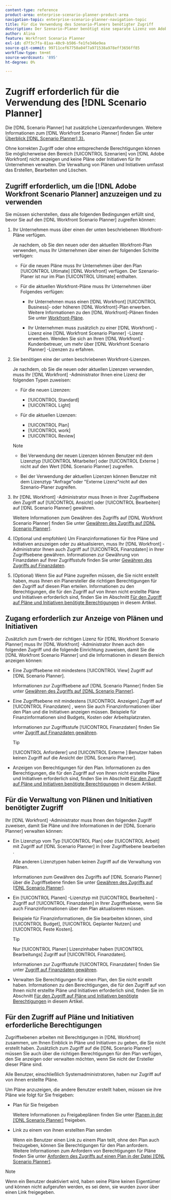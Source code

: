 ```yaml
---
content-type: reference
product-area: enterprise-scenario-planner-product-area
navigation-topic: enterprise-scenario-planner-navigation-topic
title: Für die Verwendung des Szenario-Planers benötigter Zugriff
description: Der Szenario-Planer benötigt eine separate Lizenz von Adobe Workfront und zusätzlichen Zugriff.
author: Alina
feature: Workfront Scenario Planner
exl-id: d7f3c7fa-81aa-40c9-b506-fe1fe346e9ea
source-git-commit: 99711cef67750a04f7a971538a978eff3656ff85
workflow-type: tm+mt
source-wordcount: '895'
ht-degree: 0%

---
```


# Zugriff erforderlich für die Verwendung des [!DNL Scenario Planner]

<!--Audited: 04/2024-->

Die [!DNL Scenario Planner] hat zusätzliche Lizenzanforderungen. Weitere Informationen zum [!DNL Workfront Scenario Planner] finden Sie unter [Überblick [!DNL Scenario Planner] 3}.](../scenario-planner/scenario-planner-overview.md)

<!--
might need to add information about the permissions to plans/ initiatives if those will be coming later?
-->

Ohne korrekten Zugriff oder ohne entsprechende Berechtigungen können Sie möglicherweise den Bereich [!UICONTROL Szenarien] von [!DNL  Adobe Workfront] nicht anzeigen und keine Pläne oder Initiativen für Ihr Unternehmen verwalten. Die Verwaltung von Plänen und Initiativen umfasst das Erstellen, Bearbeiten und Löschen.

## Zugriff erforderlich, um die [!DNL Adobe Workfront Scenario Planner] anzuzeigen und zu verwenden

Sie müssen sicherstellen, dass alle folgenden Bedingungen erfüllt sind, bevor Sie auf den [!DNL Workfront Scenario Planner] zugreifen können:

1. Ihr Unternehmen muss über einen der unten beschriebenen Workfront-Pläne verfügen.

   Je nachdem, ob Sie den neuen oder den aktuellen Workfront-Plan verwenden, muss Ihr Unternehmen über einen der folgenden Schritte verfügen:

   * Für die neuen Pläne muss Ihr Unternehmen über den Plan [!UICONTROL Ultimate] [!DNL Workfront] verfügen. Der Szenario-Planer ist nur im Plan [!UICONTROL Ultimate] enthalten.

   * Für die aktuellen Workfront-Pläne muss Ihr Unternehmen über Folgendes verfügen:

      * Ihr Unternehmen muss einen [!DNL Workfront] [!UICONTROL Business]- oder höheren [!DNL Workfront]-Plan erwerben. Weitere Informationen zu den [!DNL Workfront]-Plänen finden Sie unter [Workfront-Pläne](https://workfront.com/plans).

      * Ihr Unternehmen muss zusätzlich zu einer [!DNL Workfront] -Lizenz eine [!DNL Workfront Scenario Planner] -Lizenz erwerben. Wenden Sie sich an Ihren [!DNL Workfront] -Kundenbetreuer, um mehr über [!DNL Workfront Scenario Planner] -Lizenzen zu erfahren.

1. Sie benötigen eine der unten beschriebenen Workfront-Lizenzen.

   Je nachdem, ob Sie die neuen oder aktuellen Lizenzen verwenden, muss Ihr [!DNL Workfront] -Administrator Ihnen eine Lizenz der folgenden Typen zuweisen:

   * Für die neuen Lizenzen:
      * [!UICONTROL Standard]
      * [!UICONTROL Light]

   * Für die aktuellen Lizenzen:

      * [!UICONTROL Plan]
      * [!UICONTROL work]
      * [!UICONTROL Review]

   >[!NOTE]
   > 
   >* Bei Verwendung der neuen Lizenzen können Benutzer mit dem Lizenztyp [!UICONTROL Mitarbeiter] oder [!UICONTROL Externe ] nicht auf den Wert [!DNL Scenario Planner] zugreifen.
   >
   >* Bei der Verwendung der aktuellen Lizenzen können Benutzer mit dem Lizenztyp &quot;Anfrage&quot;oder &quot;Externe Lizenz&quot;nicht auf den Szenario-Planer zugreifen.

1. Ihr [!DNL Workfront] -Administrator muss Ihnen in Ihrer Zugriffsebene den Zugriff auf [!UICONTROL Ansicht] oder [!UICONTROL Bearbeiten] auf [!DNL Scenario Planner] gewähren.

   Weitere Informationen zum Gewähren des Zugriffs auf [!DNL Workfront Scenario Planner] finden Sie unter [Gewähren des Zugriffs auf  [!DNL Scenario Planner]](../administration-and-setup/add-users/configure-and-grant-access/grant-access-sp.md).

1. (Optional und empfohlen) Um Finanzinformationen für Ihre Pläne und Initiativen anzuzeigen oder zu aktualisieren, muss Ihr [!DNL Workfront] -Administrator Ihnen auch Zugriff auf [!UICONTROL Finanzdaten] in Ihrer Zugriffsebene gewähren. Informationen zur Gewährung von Finanzdaten auf Ihrer Zugriffsstufe finden Sie unter [Gewähren des Zugriffs auf Finanzdaten](../administration-and-setup/add-users/configure-and-grant-access/grant-access-financial.md).

1. (Optional) Wenn Sie auf Pläne zugreifen müssen, die Sie nicht erstellt haben, muss Ihnen ein Planersteller die richtigen Berechtigungen für den Zugriff auf diesen Plan erteilen. Informationen zu den Berechtigungen, die für den Zugriff auf von Ihnen nicht erstellte Pläne und Initiativen erforderlich sind, finden Sie im Abschnitt [Für den Zugriff auf Pläne und Initiativen benötigte Berechtigungen](#permissions-needed-to-access-plans-and-initiatives) in diesem Artikel.

<!--this used to be true but not anymore:
  <li data-mc-conditions="QuicksilverOrClassic.Draft mode"> <p>(NOTE: this is no longer needed) </p> <p>Your Workfront administrator must assign you a layout template that includes the Scenarios area in the Main Menu. </p> <p>For information about customizing the Main Menu in a layout template, see <a href="../administration-and-setup/customize-workfront/use-layout-templates/customize-main-menu.md" class="MCXref xref" xrefformat="{para}">Customize the Main Menu using a layout template</a>. </p> <p>For information about assigning users to a Layout Template, see <a href="../administration-and-setup/customize-workfront/use-layout-templates/assign-users-to-layout-template.md" class="MCXref xref" xrefformat="{para}">Assign users to a layout template</a>.</p> </li>
  -->

## Zugang erforderlich zur Anzeige von Plänen und Initiativen

Zusätzlich zum Erwerb der richtigen Lizenz für [!DNL Workfront Scenario Planner] muss Ihr [!DNL Workfront] -Administrator Ihnen auch den folgenden Zugriff und die folgende Einrichtung zuweisen, damit Sie die [!DNL Workfront Scenario Planner] und die Informationen in diesem Bereich anzeigen können:

* Eine Zugriffsebene mit mindestens [!UICONTROL View] Zugriff auf [!DNL Scenario Planner].

  Informationen zur Zugriffsebene auf [!DNL Scenario Planner] finden Sie unter [Gewähren des Zugriffs auf  [!DNL Scenario Planner]](../administration-and-setup/add-users/configure-and-grant-access/grant-access-sp.md).

* Eine Zugriffsebene mit mindestens [!UICONTROL Anzeigen] Zugriff auf [!UICONTROL Finanzdaten] , wenn Sie auch Finanzinformationen über den Plan und die Initiativen anzeigen müssen. Beispiele für Finanzinformationen sind Budgets, Kosten oder Arbeitsplatzraten.

  Informationen zur Zugriffsstufe [!UICONTROL Finanzdaten] finden Sie unter [Zugriff auf Finanzdaten gewähren](../administration-and-setup/add-users/configure-and-grant-access/grant-access-financial.md).

  >[!TIP]
  >
  >[!UICONTROL Anforderer] und [!UICONTROL Externe ] Benutzer haben keinen Zugriff auf die Ansicht der [!DNL Scenario Planner].

* Anzeigen von Berechtigungen für den Plan. Informationen zu den Berechtigungen, die für den Zugriff auf von Ihnen nicht erstellte Pläne und Initiativen erforderlich sind, finden Sie im Abschnitt [Für den Zugriff auf Pläne und Initiativen benötigte Berechtigungen](#permissions-needed-to-access-plans-and-initiatives) in diesem Artikel.

## Für die Verwaltung von Plänen und Initiativen benötigter Zugriff

Ihr [!DNL Workfront] -Administrator muss Ihnen den folgenden Zugriff zuweisen, damit Sie Pläne und ihre Informationen in der [!DNL Scenario Planner] verwalten können:

* Ein Lizenztyp vom Typ [!UICONTROL Plan] oder [!UICONTROL Arbeit] mit Zugriff auf [!DNL Scenario Planner] in Ihrer Zugriffsebene bearbeiten .

  Alle anderen Lizenztypen haben keinen Zugriff auf die Verwaltung von Plänen.

  Informationen zum Gewähren des Zugriffs auf [!DNL Scenario Planner] über die Zugriffsebene finden Sie unter [Gewähren des Zugriffs auf  [!DNL Scenario Planner]](../administration-and-setup/add-users/configure-and-grant-access/grant-access-sp.md).

* Ein [!UICONTROL Planen] -Lizenztyp mit [!UICONTROL Bearbeiten] -Zugriff auf [!UICONTROL Finanzdaten] in Ihrer Zugriffsebene, wenn Sie auch Finanzinformationen über den Plan aktualisieren müssen.

  Beispiele für Finanzinformationen, die Sie bearbeiten können, sind [!UICONTROL Budget], [!UICONTROL Geplanter Nutzen] und [!UICONTROL Feste Kosten].

  >[!TIP]
  >
  >Nur [!UICONTROL Planen] Lizenzinhaber haben [!UICONTROL Bearbeitungs] Zugriff auf [!UICONTROL Finanzdaten].

  Informationen zur Zugriffsstufe [!UICONTROL Finanzdaten] finden Sie unter [Zugriff auf Finanzdaten gewähren](../administration-and-setup/add-users/configure-and-grant-access/grant-access-financial.md).

* Verwalten Sie Berechtigungen für einen Plan, den Sie nicht erstellt haben. Informationen zu den Berechtigungen, die für den Zugriff auf von Ihnen nicht erstellte Pläne und Initiativen erforderlich sind, finden Sie im Abschnitt [Für den Zugriff auf Pläne und Initiativen benötigte Berechtigungen](#permissions-needed-to-access-plans-and-initiatives) in diesem Artikel.

## Für den Zugriff auf Pläne und Initiativen erforderliche Berechtigungen

Zugriffsebenen arbeiten mit Berechtigungen in [!DNL Workfront] zusammen, um Ihnen Einblick in Pläne und Initiativen zu geben, die Sie nicht erstellt haben. Zusätzlich zum Zugriff auf die [!DNL Scenario Planner] müssen Sie auch über die richtigen Berechtigungen für den Plan verfügen, den Sie anzeigen oder verwalten möchten, wenn Sie nicht der Ersteller dieser Pläne sind.

Alle Benutzer, einschließlich Systemadministratoren, haben nur Zugriff auf von ihnen erstellte Pläne.

Um Pläne anzuzeigen, die andere Benutzer erstellt haben, müssen sie ihre Pläne wie folgt für Sie freigeben:

* Plan für Sie freigeben

  Weitere Informationen zu Freigabeplänen finden Sie unter [Planen in der  [!DNL Scenario Planner]](../scenario-planner/share-a-plan.md) freigeben.

* Link zu einem von ihnen erstellten Plan senden

  Wenn ein Benutzer einen Link zu einem Plan teilt, ohne den Plan auch freizugeben, können Sie Berechtigungen für den Plan anfordern. Weitere Informationen zum Anfordern von Berechtigungen für Pläne finden Sie unter [Anfordern des Zugriffs auf einen Plan in der Datei [!DNL Scenario Planner]](../scenario-planner/request-access-to-plan.md).

>[!NOTE]
>
>Wenn ein Benutzer deaktiviert wird, haben seine Pläne keinen Eigentümer und können nicht aufgerufen werden, es sei denn, sie wurden zuvor über einen Link freigegeben.


